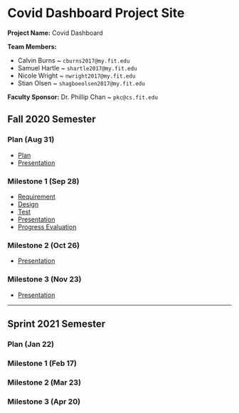 # Covid Dashboard Project Site

**Project Name:** Covid Dashboard

**Team Members:** 

- Calvin Burns ~ `cburns2017@my.fit.edu`
- Samuel Hartle ~ `shartle2017@my.fit.edu`
- Nicole Wright ~ `nwright2017@my.fit.edu`
- Stian Olsen ~ `shagboeolsen2017@my.fit.edu`

**Faculty Sponsor:** Dr. Phillip Chan ~ `pkc@cs.fit.edu`


## Fall 2020 Semester

### Plan (Aug 31)

- [Plan]()
- [Presentation]()

### Milestone 1 (Sep 28)

- [Requirement]()
- [Design]()
- [Test]()
- [Presentation]()
- [Progress Evaluation]()

### Milestone 2 (Oct 26)

- [Presentation]()

### Milestone 3 (Nov 23)

- [Presentation]()


---

## Sprint 2021 Semester

### Plan (Jan 22)

### Milestone 1 (Feb 17)

### Milestone 2 (Mar 23)

### Milestone 3 (Apr 20)
